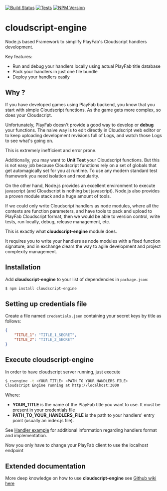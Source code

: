 [![Build Status](https://github.com/StarbreezeStudios/cloudscript-engine/workflows/NPM%20Publish/badge.svg)](https://github.com/StarbreezeStudios/cloudscript-engine/actions?query=workflow%3A%22NPM+Publish%22)
[![Tests](https://github.com/StarbreezeStudios/cloudscript-engine/workflows/Run%20Tests/badge.svg)](https://github.com/StarbreezeStudios/cloudscript-engine/actions?query=workflow%3A%22Run+Tests%22)
[![NPM Version](http://img.shields.io/npm/v/cloudscript-engine.svg?style=flat)](https://www.npmjs.org/package/cloudscript-engine)

# cloudscript-engine

Node.js based Framework to simplify PlayFab's Cloudscript handlers development.

Key features:

* Run and debug your handlers locally using actual PlayFab title database
* Pack your handlers in just one file bundle
* Deploy your handlers easily

## Why ?

If you have developed games using PlayFab backend, you know that you start with simple Cloudscript functions.
As the game gets more complex, so does your Cloudscript.

Unfortunately, PlayFab doesn't provide a good way to develop or **debug** your functions. The naive way is to
edit directly in Cloudscript web editor or to keep uploading development revisions full of Logs, and watch
those Logs to see what's going on. 

This is extremely inefficient and error prone.

Additionally, you may want to **Unit Test** your Cloudscript functions. But this is not easy job because Cloudscript
functions rely on a set of globals that get automagically set for you at runtime. To use any modern standard test
framework you need isolation and modularity.

On the other hand, Node.js provides an excellent environment to execute javascript (and Cloudscript is nothing
but javascript). Node.js also provides a proven module stack and a huge amount of tools. 

If we could only write Cloudscript handlers as node modules, where all the contexts are function parameters, and
have tools to pack and upload to PlayFab Cloudscript format, then we would be able to version control, write tests,
run locally, debug, release management, etc.

This is exactly what **cloudscript-engine** module does.

It requires you to write your handlers as node modules with a fixed function signature, 
and in exchange clears the way to agile development and project complexity management.

## Installation  
  
Add **cloudscript-engine** to your list of dependencies in `package.json`:  
  
```bash  
$ npm install cloudscript-engine  
```  
  
## Setting up credentials file  
  
Create a file named `credentials.json` containing your secret keys by title as follows:

```json
{
	"TITLE_1": "TITLE_1_SECRET",
	"TITLE_2": "TITLE_2_SECRET"
}
```  

## Execute **cloudscript-engine**
In order to have cloudscript server running, just execute

```bash
$ csengine -t <YOUR_TITLE> <PATH_TO_YOUR_HANDLERS_FILE>
Cloudscript Engine running at http://localhost:3000
```

Where:

* **YOUR_TITLE** is the name of the PlayFab title you want to use. It must be present in your credentials file
* **PATH_TO_YOUR_HANDLERS_FILE** is the path to your handlers' entry point (usually an index.js file).

See [Handler example](https://github.com/StarbreezeStudios/cloudscript-engine/wiki#simple-handler-example) 
for additional information regarding handlers format and implementation.

Now you only have to change your PlayFab client to use the localhost endpoint

## Extended documentation
More deep knowledge on how to use **cloudscript-engine** see [Github wiki here](https://github.com/StarbreezeStudios/cloudscript-engine/wiki) 
